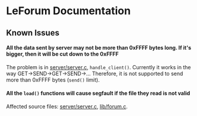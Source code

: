 # LeForum Documentation
## Known Issues
#### All the data sent by server may not be more than 0xFFFF bytes long. If it's bigger, then it will be cut down to the 0xFFFF
The problem is in [server/server.c](/src/server/server.c), `handle_client()`. Currently it works in the way GET->SEND->GET->SEND->... Therefore, it is not supported to send more than 0xFFFF bytes (`send()` limit).

#### All the `load()` functions will cause segfault if the file they read is not valid
Affected source files: [server/server.c](/src/server/server.c), [lib/forum.c](/src/lib/forum.c).
